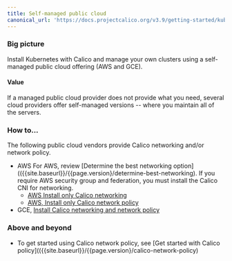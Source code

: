 ```yaml
---
title: Self-managed public cloud
canonical_url: 'https://docs.projectcalico.org/v3.9/getting-started/kubernetes/index'
---
```


### Big picture

Install Kubernetes with Calico and manage your own clusters using a self-managed public cloud offering (AWS and GCE). 

#### Value

If a managed public cloud provider does not provide what you need, several cloud providers offer self-managed versions -- where you maintain all of the servers. 

### How to...

The following public cloud vendors provide Calico networking and/or network policy.

- AWS
  For AWS, review [Determine the best networking option](({{site.baseurl}}/{{page.version}/determine-best-networking).
  If you require AWS security group and federation, you must install the Calico CNI for networking. 
  - [AWS Install only Calico networking](https://github.com/kubernetes/kops/blob/master/docs/networking.md#calico-example-for-cni-and-network-policy)
  - [AWS, Install only Calico network policy](https://cloud.google.com/kubernetes-engine/docs/how-to/network-policy)
- GCE, [Install Calico networking and network policy](https://cloud.google.com/kubernetes-engine/docs/how-to/network-policy)

### Above and beyond

- To get started using Calico network policy, see [Get started with Calico policy](({{site.baseurl}}/{{page.version}/calico-network-policy)